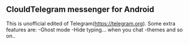 ## ClouldTelegram messenger for Android
This is unofficial edited of  Telegram(https://telegram.org).
Some extra features are:
-Ghost mode
-Hide typing... when you chat
-themes
and so on..